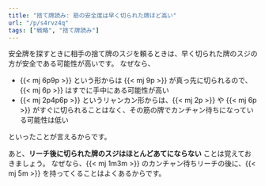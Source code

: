 ```yaml
---
title: "捨て牌読み: 筋の安全度は早く切られた牌ほど高い"
url: "/p/s4rvz4q"
tags: ["戦略", "捨て牌読み"]
---
```


安全牌を探すときに相手の捨て牌のスジを頼るときは、早く切られた牌のスジの方が安全である可能性が高いです。
なぜなら、

- {{< mj 6p9p >}} という形からは {{< mj 9p >}} が真っ先に切られるので、{{< mj 6p >}} はすでに手中にある可能性が高い
- {{< mj 2p4p6p >}} というリャンカン形からは、{{< mj 2p >}} や {{< mj 6p >}} がすぐに切られることはなく、その筋の牌でカンチャン待ちになっている可能性は低い

といったことが言えるからです。

あと、__リーチ後に切られた牌のスジはほとんどあてにならない__ ことは覚えておきましょう。
なぜなら、{{< mj 1m3m >}} のカンチャン待ちリーチの後に、{{< mj 5m >}} を持ってくることはよくあるからです。

